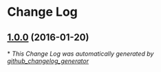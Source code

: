 # Change Log

## [1.0.0](https://github.com/gordonbanderson/creator-last-editor/tree/1.0.0) (2016-01-20)


\* *This Change Log was automatically generated by [github_changelog_generator](https://github.com/skywinder/Github-Changelog-Generator)*